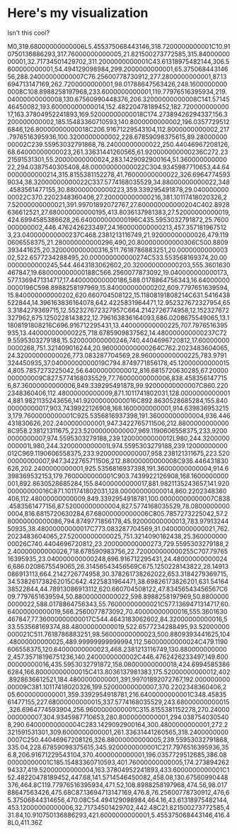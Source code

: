 # Here's my visualization

Isn't this cool?

M0,319.68000000000006L5.455375068443146,318.7200000000001C10.910750136886293,317.76000000000005,21.821500273772585,315.8400000000001,32.71734501429702,311.2000000000001C43.61318975482144,306.5600000000001,54.494129098984,299.2000000000001,65.37506844314656,288.24000000000007C76.25600778730912,277.2800000000001,87.13694713147169,262.7200000000001,98.01788647563426,248.16000000000008C108.8988258197968,233.6000000000001,119.77976516395934,219.04000000000008,130.67560990448376,206.32000000000008C141.5714546450082,193.60000000000014,152.48220478189452,182.72000000000017,163.37804952241893,169.52000000000018C174.27389426294337,156.3200000000002,185.15483360710593,140.8000000000002,196.03577295126846,126.80000000000018C206.91671229543104,112.8000000000002,217.7976516395936,100.3200000000002,228.67859098375615,89.2800000000002C239.55953032791868,78.24000000000022,250.44046967208126,68.64000000000023,261.33631441260565,61.920000000000236C272.2321591531301,55.20000000000024,283.1429092900164,51.36000000000022,294.0387540305408,48.00000000000022C304.9345987710653,44.640000000000214,315.8155381152278,41.76000000000022,326.69647745939034,38.32000000000022C337.5774168035529,34.88000000000022,348.4583561477155,30.880000000000223,359.339295491878,29.04000000000022C370.2202348360406,27.200000000000216,381.10117418020326,27.52000000000021,391.99701892072767,27.600000000000204C402.8928636612521,27.680000000000195,413.8036137981383,27.52000000000019,424.6994585386628,26.640000000000196C435.5953032791872,25.7600000000002,446.4762426233497,24.160000000000213,457.3571819675123,23.040000000000237C468.2381213116749,21.92000000000026,479.1190606558375,21.280000000000296,490,20.800000000000306C500.8809393441625,20.320000000000316,511.7618786883251,20.000000000000302,522.6577234288495,20.000000000000274C533.553568169374,20.000000000000245,544.4643183062602,20.320000000000203,555.3601630467847,19.680000000000188C566.2560077873092,19.040000000000173,577.1369471314717,17.440000000000186,588.0178864756343,16.640000000000196C598.8988258197969,15.840000000000202,609.7797651639594,15.840000000000202,620.660704508122,15.11808191808214C631.5416438522844,14.396163836164078,642.4225831964471,12.952327672327954,653.3184279369715,12.552327672327957C664.2142726774958,12.152327672327962,675.1250228143822,12.796163836164093,686.0208675549065,13.11808191808216C696.916712295431,13.440000000000225,707.7976516395935,13.440000000000225,718.6785909837562,14.480000000000237C729.5595303279188,15.520000000000246,740.4404696720812,17.600000000000268,751.321409016244,20.960000000000264C762.2023483604065,24.32000000000026,773.083287704569,28.960000000000225,783.9791324450935,37.04000000000019C794.8749771856178,45.120000000000154,805.7857273225042,56.64000000000012,816.6815720630285,67.20000000000009C827.5774168035529,77.76000000000006,838.4583561477156,87.36000000000006,849.339295491878,99.92000000000007C860.2202348360406,112.48000000000009,871.1011741802031,128.00000000000014,881.9821135243656,141.92000000000016C892.8630528685284,155.84000000000017,903.7439922126908,168.1600000000001,914.6398369532153,179.7600000000001C925.5356816937398,191.36000000000004,936.446431830626,202.2400000000001,947.3422765711506,212.88000000000008C958.238121311675,223.52000000000007,969.1190606558375,233.92000000000007,974.5595303279188,239.12000000000012L980,244.3200000000001L980,244.3200000000001L974.5595303279188,239.12000000000012C969.1190606558375,233.92000000000007,958.238121311675,223.52000000000007,947.3422765711506,212.88000000000008C936.446431830626,202.2400000000001,925.5356816937398,191.36000000000004,914.6398369532153,179.7600000000001C903.7439922126908,168.1600000000001,892.8630528685284,155.84000000000017,881.9821135243657,141.92000000000016C871.1011741802031,128.00000000000014,860.2202348360406,112.48000000000009,849.3392954918781,100.00000000000007C838.4583561477156,87.52000000000004,827.5774168035529,78.08000000000004,816.6815720630284,67.68000000000006C805.7857273225042,57.280000000000086,794.8749771856178,45.92000000000013,783.9791324450935,38.48000000000017C773.083287704569,31.04000000000021,762.2023483604065,27.52000000000025,751.3214090162438,25.36000000000026C740.4404696720812,23.200000000000273,729.5595303279188,22.40000000000026,718.678590983756,22.720000000000255C707.7976516395935,23.040000000000248,696.916712295431,24.480000000000246,686.0208675549065,26.31456543456569C675.1250228143822,28.14913086913113,664.2142726774958,30.378261738262022,653.3184279369715,34.538261738262015C642.4225831964471,38.69826173826201,631.5416438522844,44.78913086913112,620.660704508122,47.83456543456567C609.7797651639594,50.88000000000022,598.8988258197969,50.88000000000022,588.0178864756343,55.76000000000021C577.1369471314717,60.64000000000019,566.2560077873092,70.40000000000016,555.3601630467847,77.36000000000017C544.4643183062602,84.32000000000016,533.553568169374,88.48000000000019,522.6577234288495,93.52000000000021C511.7618786883251,98.56000000000023,500.8809393441625,104.48000000000025,489.99999999999994,112.56000000000024C479.1190606558375,120.64000000000023,468.2381213116749,130.8800000000002,457.35718196751236,140.2400000000002C446.4762426233497,149.60000000000016,435.5953032791872,158.08000000000018,424.69945853866284,166.80000000000015C413.8036137981383,175.52000000000012,402.8928636612521,184.4800000000001,391.99701892072767,192.00000000000009C381.10117418020326,199.52000000000007,370.2202348360406,205.6000000000001,359.3392954918781,216.6400000000001C348.4583561477155,227.68000000000015,337.5774168035529,243.68000000000015,326.6964774593904,256.9600000000001C315.8155381152278,270.24000000000007,304.9345987710653,280.8000000000001,294.0387540305408,290.64000000000004C283.1429092900164,300.4800000000001,272.2321591531301,309.6000000000001,261.33631441260565,318.24000000000007C250.44046967208126,326.88000000000005,239.55953032791868,335.04,228.67859098375615,345.9200000000001C217.7976516395936,356.8,206.91671229543104,370.4000000000001,196.0357729512685,386.0800000000001C185.15483360710593,401.76000000000005,174.27389426294337,419.52000000000004,163.37804952241893,433.6000000000001C152.48220478189452,447.68,141.5714546450082,458.08,130.67560990448376,464.8C119.77976516395934,471.52,108.8988258197968,474.56,98.01788647563426,475.68C87.13694713147169,476.8,76.25600778730912,476,65.37506844314656,470.08C54.494129098984,464.16,43.61318975482144,453.12000000000006,32.71734501429702,442.48C21.821500273772585,431.84,10.910750136886293,421.6000000000001,5.455375068443146,416.48L0,411.36Z
